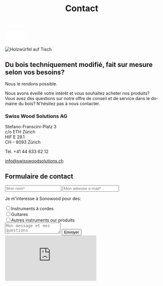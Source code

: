 ﻿---
lang: fr
title: 'Contact'
order: 8
---

<div class="full-width-kenburns">
<div class="wrap-bg-image">


![](/assets/images/arrow-d-white.svg)

</div>
<img srcset="/assets/images/Home_Cover_Tropical_Wood_Tropenholz_Ersatz_Replacement_Alternative_Sonowood_Swiss_Schweiz_Ebony_Ebenholz_Rosewood_Grenadill_Swiss_Wood_Solutions_Climate_Change.jpg"
     src="/assets/images/Home_Cover_Tropical_Wood_Tropenholz_Ersatz_Replacement_Alternative_Sonowood_Swiss_Schweiz_Ebony_Ebenholz_Rosewood_Grenadill_Swiss_Wood_Solutions_Climate_Change.jpg" alt="Holzwürfel auf Tisch">
</div>

<div class="full-width">
<div class="wrap">

## Du bois techniquement modifié, fait sur mesure selon vos besoins?

Nous le rendons possible.

Nous avons éveillé votre intérêt et vous souhaitez acheter nos produits? Vous avez des questions sur notre offre de conseil et de service dans le domaine du bois? N'hésitez pas à nous contacter.


### Swiss Wood Solutions AG

Stefano-Franscini-Platz 3  
c/o ETH Zürich  
HIF E 29.1  
CH – 8093 Zürich

Tel. +41 44 633 62 12

<a class="btn -red" href="mailto:info@swisswoodsolutions.ch">info@swisswoodsolutions.ch</a>

</div>
</div>

<div class="full-width-grey">
<div class="wrap">

## Formulaire de contact

<script type="text/javascript">var submitted=false;</script>
<iframe name="hidden_iframe" id="hidden_iframe" style="display:none;" onload="if(submitted)  {window.location='';}"></iframe>

<form class="form" action="https://docs.google.com/forms/d/e/1FAIpQLScmllSAdsWOnOCcoBK-MsPOgC_icTCNbm0XAqzfv1LYG1xaHw/formResponse" target="hidden_iframe" onsubmit="return confirm('Thank you for your interest! We will get in touch as soon as possible')">
      <input type="text" name="entry.1998489538" class="input-line" placeholder="Mon nom*" required minlength="2">
      <input type="email" name="entry.913371209" class="input-line" placeholder="Mon adresse e-mail*">
      <p>Je m'interesse à Sonowood pour des:</p>
      <div class="checkbox-wrapper">
        <input type="checkbox" name="entry.471260229" id="instrument-strings" value="strings"><label class="checkbox-label" for="instrument-strings">Instruments à cordes</label>
      </div>
      <div class="checkbox-wrapper">
        <input type="checkbox" name="entry.471260229" id="instrument-guitar" value="guitar"><label class="checkbox-label" for="instrument-guitar">Guitares</label>
      </div>
      <div class="checkbox-wrapper">
        <input type="checkbox" name="entry.471260229" id="instrument-other" value="other"><label class="checkbox-label" for="instrument-other">Autres instruments our produits</label>
      </div>
      <textarea name="entry.1789398419" class="input-field" placeholder="Mon message et mes questions"></textarea>
      <input type="hidden" name="entry.298481630" value="FR">
      <button type="submit" class="form-submit">Envoyer</button>
</form>

</div>
</div>

<iframe class="googlemap" src="https://www.google.com/maps/embed?pb=!1m14!1m8!1m3!1d2700.1155189649708!2d8.5039514!3d47.4096879!3m2!1i1024!2i768!4f13.1!3m3!1m2!1s0x47900aff953b798f%3A0x863c7256ee1e8786!2sHIF%2C+8049+Z%C3%BCrich!5e0!3m2!1sde!2sch!4v1533558275573" frameborder="0" style="border:0" allowfullscreen></iframe>
</div>

